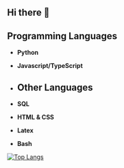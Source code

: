 ## Hi there 👋

## Programming Languages
- **Python**
- **Javascript/TypeScript**

- ## Other Languages
- **SQL**
- **HTML & CSS**
- **Latex**
- **Bash**

[![Top Langs](https://github-readme-stats.vercel.app/api/top-langs/?username=NickoKorn&layout=donut-vertical)](https://github.com/NickoKorn/github-readme-stats)
